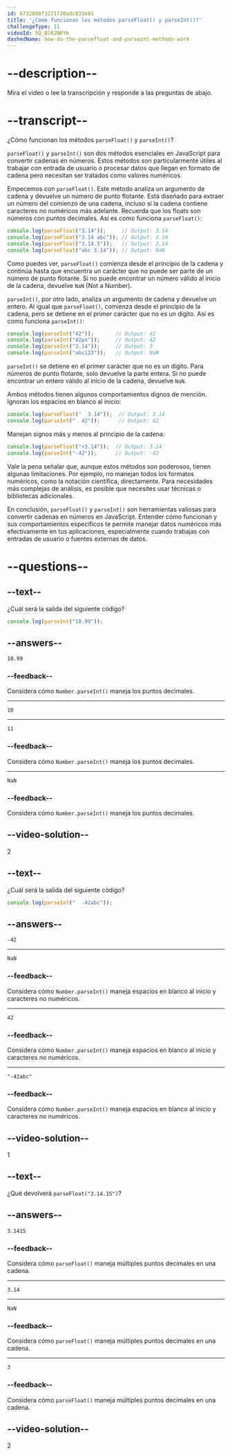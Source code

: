 ```yaml
---
id: 6732808f3221720adc833e81
title: '¿Cómo funcionan los métodos parseFloat() y parseInt()?'
challengeType: 11
videoId: 5Q_BlR2NKYk
dashedName: how-do-the-parsefloat-and-parseint-methods-work
---
```


# --description--

Mira el video o lee la transcripción y responde a las preguntas de abajo.

# --transcript--

¿Cómo funcionan los métodos `parseFloat()` y `parseInt()`?

`parseFloat()` y `parseInt()` son dos métodos esenciales en JavaScript para convertir cadenas en números. Estos métodos son particularmente útiles al trabajar con entrada de usuario o procesar datos que llegan en formato de cadena pero necesitan ser tratados como valores numéricos.

Empecemos con `parseFloat()`. Este método analiza un argumento de cadena y devuelve un número de punto flotante. Está diseñado para extraer un número del comienzo de una cadena, incluso si la cadena contiene caracteres no numéricos más adelante. Recuerda que los floats son números con puntos decimales. Así es como funciona `parseFloat()`:

```js
console.log(parseFloat("3.14"));     // Output: 3.14
console.log(parseFloat("3.14 abc")); // Output: 3.14
console.log(parseFloat("3.14.5"));   // Output: 3.14
console.log(parseFloat("abc 3.14")); // Output: NaN
```

Como puedes ver, `parseFloat()` comienza desde el principio de la cadena y continúa hasta que encuentra un carácter que no puede ser parte de un número de punto flotante. Si no puede encontrar un número válido al inicio de la cadena, devuelve `NaN` (Not a Number).

`parseInt()`, por otro lado, analiza un argumento de cadena y devuelve un entero. Al igual que `parseFloat()`, comienza desde el principio de la cadena, pero se detiene en el primer carácter que no es un dígito. Así es como funciona `parseInt()`:

```js
console.log(parseInt("42"));       // Output: 42
console.log(parseInt("42px"));     // Output: 42
console.log(parseInt("3.14"));     // Output: 3
console.log(parseInt("abc123"));   // Output: NaN
```

`parseInt()` se detiene en el primer carácter que no es un dígito. Para números de punto flotante, solo devuelve la parte entera. Si no puede encontrar un entero válido al inicio de la cadena, devuelve `NaN`.

Ambos métodos tienen algunos comportamientos dignos de mención. Ignoran los espacios en blanco al inicio:

```js
console.log(parseFloat("  3.14"));  // Output: 3.14
console.log(parseInt("  42"));      // Output: 42
```

Manejan signos más y menos al principio de la cadena:

```js
console.log(parseFloat("+3.14"));  // Output: 3.14
console.log(parseInt("-42"));      // Output: -42
```

Vale la pena señalar que, aunque estos métodos son poderosos, tienen algunas limitaciones. Por ejemplo, no manejan todos los formatos numéricos, como la notación científica, directamente. Para necesidades más complejas de análisis, es posible que necesites usar técnicas o bibliotecas adicionales.

En conclusión, `parseFloat()` y `parseInt()` son herramientas valiosas para convertir cadenas en números en JavaScript. Entender cómo funcionan y sus comportamientos específicos te permite manejar datos numéricos más efectivamente en tus aplicaciones, especialmente cuando trabajas con entradas de usuario o fuentes externas de datos.

# --questions--

## --text--

¿Cuál será la salida del siguiente código?

```js
console.log(parseInt("10.99"));
```

## --answers--

`10.99`

### --feedback--

Considera cómo `Number.parseInt()` maneja los puntos decimales.

---

`10`

---

`11`

### --feedback--

Considera cómo `Number.parseInt()` maneja los puntos decimales.

---

`NaN`

### --feedback--

Considera cómo `Number.parseInt()` maneja los puntos decimales.

## --video-solution--

2

## --text--

¿Cuál será la salida del siguiente código?

```js
console.log(parseInt("  -42abc"));
```

## --answers--

`-42`

---

`NaN`

### --feedback--

Considera cómo `Number.parseInt()` maneja espacios en blanco al inicio y caracteres no numéricos.

---

`42`

### --feedback--

Considera cómo `Number.parseInt()` maneja espacios en blanco al inicio y caracteres no numéricos.

---

`"-42abc"`

### --feedback--

Considera cómo `Number.parseInt()` maneja espacios en blanco al inicio y caracteres no numéricos.

## --video-solution--

1

## --text--

¿Qué devolverá `parseFloat("3.14.15")`?

## --answers--

`3.1415`

### --feedback--

Considera cómo `parseFloat()` maneja múltiples puntos decimales en una cadena.

---

`3.14`

---

`NaN`

### --feedback--

Considera cómo `parseFloat()` maneja múltiples puntos decimales en una cadena.

---

`3`

### --feedback--

Considera cómo `parseFloat()` maneja múltiples puntos decimales en una cadena.

## --video-solution--

2
